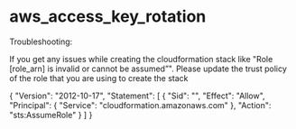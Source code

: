 # aws_access_key_rotation

Troubleshooting:

If you get any issues while creating the cloudformation stack like "Role [role_arn] is invalid or cannot be assumed”". Please update the trust policy of the role that you are using to create the stack

{
  "Version": "2012-10-17",
  "Statement": [
    {
      "Sid": "",
      "Effect": "Allow",
      "Principal": {
        "Service": "cloudformation.amazonaws.com"
      },
      "Action": "sts:AssumeRole"
    }
  ]
}
